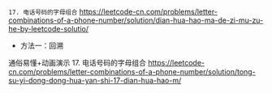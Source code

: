 
`17. 电话号码的字母组合` https://leetcode-cn.com/problems/letter-combinations-of-a-phone-number/solution/dian-hua-hao-ma-de-zi-mu-zu-he-by-leetcode-solutio/
- 方法一：回溯

通俗易懂+动画演示 17. 电话号码的字母组合 https://leetcode-cn.com/problems/letter-combinations-of-a-phone-number/solution/tong-su-yi-dong-dong-hua-yan-shi-17-dian-hua-hao-m/
